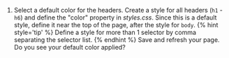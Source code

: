 1. Select a default color for the headers. Create a style for all headers (`h1` - `h6`) and define the "color" property in _styles.css_. Since this is a default style, define it near the top of the page, after the style for `body`.
    {% hint style='tip' %}
Define a style for more than 1 selector by comma separating the selector list. 
    {% endhint %}
    Save and refresh your page. Do you see your default color applied?

